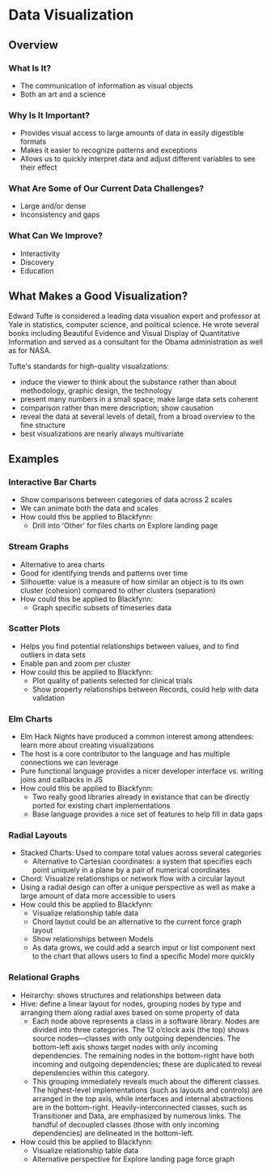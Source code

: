 # Data Visualization

## Overview

### What Is It?
* The communication of information as visual objects
* Both an art and a science

### Why Is It Important?
* Provides visual access to large amounts of data in easily digestible formats
* Makes it easier to recognize patterns and exceptions
* Allows us to quickly interpret data and adjust different variables to see their effect

### What Are Some of Our Current Data Challenges?
* Large and/or dense
* Inconsistency and gaps

### What Can We Improve?
* Interactivity
* Discovery
* Education

## What Makes a Good Visualization?
Edward Tufte is considered a leading data visualion expert and professor at Yale in statistics, computer science, and political science. He wrote several books including Beautiful Evidence and Visual Display of Quantitative Information and served as a consultant for the Obama administration as well as for NASA.

Tufte's standards for high-quality visualizations:
* induce the viewer to think about the substance rather than about methodology, graphic design, the technology
* present many numbers in a small space; make large data sets coherent
* comparison rather than mere description; show causation
* reveal the data at several levels of detail, from a broad overview to the fine structure
* best visualizations are nearly always multivariate

## Examples

### Interactive Bar Charts
* Show comparisons between categories of data across 2 scales
* We can animate both the data and scales
* How could this be applied to Blackfynn: 
  * Drill into 'Other' for files charts on Explore landing page

### Stream Graphs
* Alternative to area charts
* Good for identifying trends and patterns over time
* Silhouette: value is a measure of how similar an object is to its own cluster (cohesion) compared to other clusters (separation)
* How could this be applied to Blackfynn:
  * Graph specific subsets of timeseries data

### Scatter Plots
* Helps you find potential relationships between values, and to find outliers in data sets
* Enable pan and zoom per cluster
* How could this be applied to Blackfynn:
  * Plot quality of patients selected for clinical trials
  * Show property relationships between Records, could help with data validation
 
### Elm Charts
* Elm Hack Nights have produced a common interest among attendees: learn more about creating visualizations
* The host is a core contributor to the language and has multiple connections we can leverage
* Pure functional language provides a nicer developer interface vs. writing joins and callbacks in JS
* How could this be applied to Blackfynn:
  * Two really good libraries already in existance that can be directly ported for existing chart implementations
  * Base language provides a nice set of features to help fill in data gaps

### Radial Layouts
* Stacked Charts: Used to compare total values across several categories
  * Alternative to Cartesian coordinates: a system that specifies each point uniquely in a plane by a pair of numerical coordinates
* Chord: Visualize relationships or network flow with a circular layout
* Using a radial design can offer a unique perspective as well as make a large amount of data more accessible to users
* How could this be applied to Blackfynn: 
  * Visualize relationship table data
  * Chord layout could be an alternative to the current force graph layout
  * Show relationships between Models
  * As data grows, we could add a search input or list component next to the chart that allows users to find a specific Model more quickly

### Relational Graphs
* Heirarchy: shows structures and relationships between data
* Hive: define a linear layout for nodes, grouping nodes by type and arranging them along radial axes based on some property of data
  * Each node above represents a class in a software library. Nodes are divided into three categories. The 12 o’clock axis (the top) shows source nodes—classes with only   outgoing dependencies. The bottom-left axis shows target nodes with only incoming dependencies. The remaining nodes in the bottom-right have both incoming and outgoing dependencies; these are duplicated to reveal dependencies within this category.
  * This grouping immediately reveals much about the different classes. The highest-level implementations (such as layouts and controls) are arranged in the top axis, while interfaces and internal abstractions are in the bottom-right. Heavily-interconnected classes, such as Transitioner and Data, are emphasized by numerous links. The handful of decoupled classes (those with only incoming dependencies) are delineated in the bottom-left. 
* How could this be applied to Blackfynn: 
  * Visualize relationship table data
  * Alternative perspective for Explore landing page force graph
